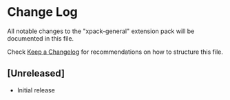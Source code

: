 # Change Log

All notable changes to the "xpack-general" extension pack will be documented in this file.

Check [Keep a Changelog](http://keepachangelog.com/) for recommendations on how to structure this file.

## [Unreleased]

- Initial release
